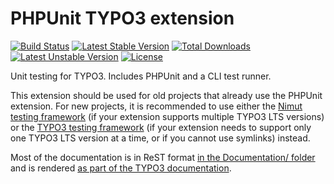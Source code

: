 # PHPUnit TYPO3 extension

[![Build Status](https://travis-ci.org/oliverklee/ext-phpunit.svg?branch=main)](https://travis-ci.org/oliverklee/ext-phpunit)
[![Latest Stable Version](https://poser.pugx.org/oliverklee/phpunit/v/stable.svg)](https://packagist.org/packages/oliverklee/phpunit)
[![Total Downloads](https://poser.pugx.org/oliverklee/phpunit/downloads.svg)](https://packagist.org/packages/oliverklee/phpunit)
[![Latest Unstable Version](https://poser.pugx.org/oliverklee/phpunit/v/unstable.svg)](https://packagist.org/packages/oliverklee/phpunit)
[![License](https://poser.pugx.org/oliverklee/phpunit/license.svg)](https://packagist.org/packages/oliverklee/phpunit)

Unit testing for TYPO3. Includes PHPUnit and a CLI test runner.

This extension should be used for old projects that already use the PHPUnit
extension. For new projects, it is recommended to use either the
[Nimut testing framework](https://github.com/Nimut/testing-framework)
(if your extension supports multiple TYPO3 LTS versions) or the
[TYPO3 testing framework](https://github.com/TYPO3/testing-framework)
(if your extension needs to support only one TYPO3 LTS version at a time,
or if you cannot use symlinks) instead.

Most of the documentation is in ReST format
[in the Documentation/ folder](Documentation/) and is rendered
[as part of the TYPO3 documentation](https://docs.typo3.org/typo3cms/extensions/phpunit/).
